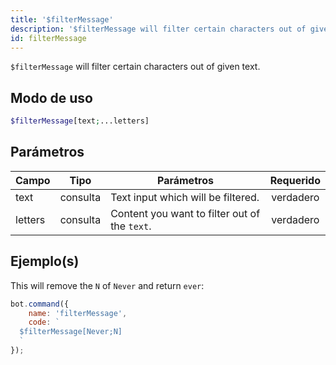 ```yaml
---
title: '$filterMessage'
description: '$filterMessage will filter certain characters out of given text.'
id: filterMessage
---
```


`$filterMessage` will filter certain characters out of given text.

## Modo de uso

```php
$filterMessage[text;...letters]
```

## Parámetros

| Campo   | Tipo     | Parámetros                                    | Requerido |
| ------- | -------- | --------------------------------------------- |:---------:|
| text    | consulta | Text input which will be filtered.            | verdadero |
| letters | consulta | Content you want to filter out of the `text`. | verdadero |

## Ejemplo(s)

This will remove the `N` of `Never` and return `ever`:

```javascript
bot.command({
    name: 'filterMessage',
    code: `
  $filterMessage[Never;N]
  `
});
```
